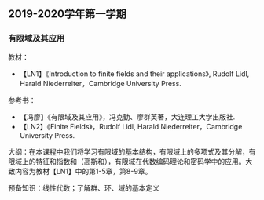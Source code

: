 ## 2019-2020学年第一学期
### 有限域及其应用
教材：
* 【LN1】《Introduction to finite fields and their applications》, Rudolf Lidl, Harald Niederreiter，Cambridge University Press.

参考书：
* 【冯廖】《有限域及其应用》，冯克勤、廖群英著，大连理工大学出版社.  
* 【LN2】《Finite Fields》，Rudolf Lidl, Harald Niederreiter，Cambridge University Press.  

大纲：在本课程中我们将学习有限域的基本结构，有限域上的多项式及其分解，有限域上的特征和指数和（高斯和），有限域在代数编码理论和密码学中的应用。大致内容为教材【LN1】中的第1-5章，第8-9章。

预备知识：线性代数；了解群、环、域的基本定义

